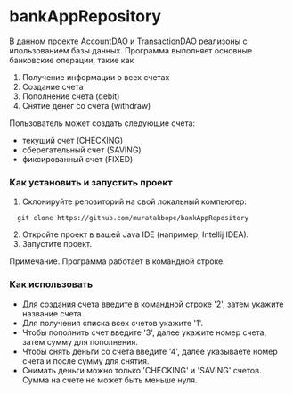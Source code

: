 # bankAppRepository

В данном проекте AccountDAO и TransactionDAO реализоны с ипользованием базы данных.
Программа выполняет основные банковские операции, такие как 
1. Получение информации о всех счетах
2. Создание счета
3. Пополнение счета (debit)
4. Снятие денег со счета (withdraw)
   

Пользователь может создать следующие счета:
  * текущий счет (CHECKING)
  * сберегательный счет (SAVING)
  * фиксированный счет (FIXED)

### Как установить и запустить проект

1. Склонируйте репозиторий на свой локальный компьютер:
```
  git clone https://github.com/muratakbope/bankAppRepository
```
2. Откройте проект в вашей Java IDE (например, Intellij IDEA).
3. Запустите проект.

Примечание. Программа работает в командной строке.

### Как использовать
* Для создания счета введите в командной строке '2', затем укажите название счета.
* Для получения списка всех счетов укажите '1'.
* Чтобы пополнить счет введите '3', далее укажите номер счета, затем сумму для пополнения.
* Чтобы снять деньги со счета введите '4', далее указываете номер счета и после сумму для снятия.
* Снимать деньги можно только 'CHECKING' и 'SAVING' счетов. Сумма на счете не может быть меньше нуля.


